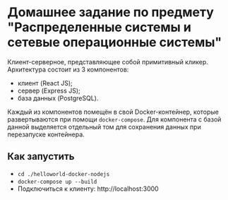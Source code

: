 # Домашнее задание по предмету "Распределенные системы и сетевые операционные системы"
Клиент-серверное, представляющее собой примитивный кликер. Архитектура состоит из 3 компонентов:
- клиент (React JS);
- сервер (Express JS);
- база данных (PostgreSQL).

Каждый из компонентов помещён в свой Docker-контейнер, которые развертываются при помощи `docker-compose`. Для компонента с базой данной выделяется отдельный том для сохранения данных при перезапуске контейнера.

## Как запустить
- `cd ./helloworld-docker-nodejs`
- `docker-compose up --build`
- Подключиться к клиенту: http://localhost:3000
